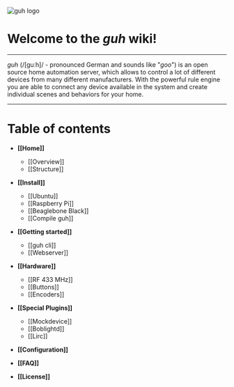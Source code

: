 ![guh logo](wiki/images/guh-logo.png)

# Welcome to the *guh* wiki!
--------------------------------------------
*guh* (/[guːh]/ - pronounced German and sounds like "*goo*") is an open source home automation server, which allows to control a lot of different devices from many different manufacturers. With the powerful rule engine you are able to connect any device available in the system and create individual scenes and behaviors for your home. 

--------------------------------------------
# Table of contents
* **[[Home]]**
    * [[Overview]]
    * [[Structure]]

* **[[Install]]**
    * [[Ubuntu]]
    * [[Raspberry Pi]]
    * [[Beaglebone Black]]
    * [[Compile guh]]

* **[[Getting started]]**
    * [[guh cli]]
    * [[Webserver]]
    

* **[[Hardware]]**
    * [[RF 433 MHz]]
    * [[Buttons]]
    * [[Encoders]]

* **[[Special Plugins]]**
    * [[Mockdevice]]
    * [[Boblightd]]
    * [[Lirc]]

* **[[Configuration]]**

* **[[FAQ]]**

* **[[License]]**

    










